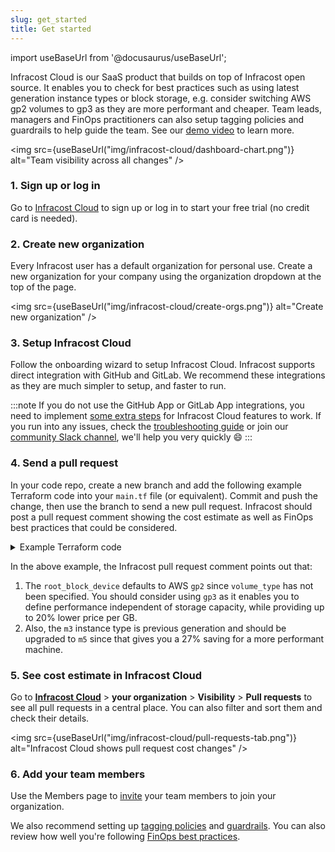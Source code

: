 ```yaml
---
slug: get_started
title: Get started
---
```


import useBaseUrl from '@docusaurus/useBaseUrl';

Infracost Cloud is our SaaS product that builds on top of Infracost open source. It enables you to check for best practices such as using latest generation instance types or block storage, e.g. consider switching AWS gp2 volumes to gp3 as they are more performant and cheaper. Team leads, managers and FinOps practitioners can also setup tagging policies and guardrails to help guide the team. See our [demo video](https://www.youtube.com/watch?v=9f4kOy21au8) to learn more.

<img src={useBaseUrl("img/infracost-cloud/dashboard-chart.png")} alt="Team visibility across all changes" />

### 1. Sign up or log in

Go to [Infracost Cloud](https://dashboard.infracost.io) to sign up or log in to start your free trial (no credit card is needed).

### 2. Create new organization

Every Infracost user has a default organization for personal use. Create a new organization for your company using the organization dropdown at the top of the page.

<img src={useBaseUrl("img/infracost-cloud/create-orgs.png")} alt="Create new organization" />

### 3. Setup Infracost Cloud

Follow the onboarding wizard to setup Infracost Cloud. Infracost supports direct integration with GitHub and GitLab. We recommend these integrations as they are much simpler to setup, and faster to run.

:::note
If you do not use the GitHub App or GitLab App integrations, you need to implement [some extra steps](/docs/guides/source_control_benefits/) for Infracost Cloud features to work. If you run into any issues, check the [troubleshooting guide](/docs/troubleshooting/#6-infracost-cloud-dashboard) or join our [community Slack channel](https://www.infracost.io/community-chat), we'll help you very quickly 😄
:::

### 4. Send a pull request

In your code repo, create a new branch and add the following example Terraform code into your `main.tf` file (or equivalent). Commit and push the change, then use the branch to send a new pull request. Infracost should post a pull request comment showing the cost estimate as well as FinOps best practices that could be considered.

<details><summary>Example Terraform code</summary>

```hcl
provider "aws" {
  region                      = "us-east-1"
  skip_credentials_validation = true
  skip_requesting_account_id  = true
  access_key                  = "mock_access_key"
  secret_key                  = "mock_secret_key"
}

resource "aws_instance" "web_app" {
  ami           = "ami-674cbc1e"
  instance_type = "m3.xlarge"

  tags = {
    Environment = "production"
    Service = "web-app"
  }

  root_block_device {
    volume_size = 50
  }
}
```
</details>

In the above example, the Infracost pull request comment points out that:
1. The `root_block_device` defaults to AWS `gp2` since `volume_type` has not been specified. You should consider using `gp3` as it enables you to define performance independent of storage capacity, while providing up to 20% lower price per GB.
2. Also, the `m3` instance type is previous generation and should be upgraded to `m5` since that gives you a 27% saving for a more performant machine.

### 5. See cost estimate in Infracost Cloud

Go to [**Infracost Cloud**](https://dashboard.infracost.io) > **your organization** > **Visibility** > **Pull requests** to see all pull requests in a central place. You can also filter and sort them and check their details.

<img src={useBaseUrl("img/infracost-cloud/pull-requests-tab.png")} alt="Infracost Cloud shows pull request cost changes" />

### 6. Add your team members

Use the Members page to [invite](/docs/infracost_cloud/key_concepts/#team-management) your team members to join your organization.

We also recommend setting up [tagging policies](/docs/infracost_cloud/tagging_policies/) and [guardrails](/docs/infracost_cloud/guardrails/). You can also review how well you're following [FinOps best practices](/docs/infracost_cloud/finops_policies/).
